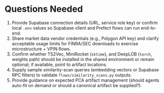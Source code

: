 # Questions Needed
1. Provide Supabase connection details (URL, service role key) or confirm local `.env` values so Supabase client and Prefect flows can run end-to-end.
2. Share market data vendor credentials (e.g., Polygon API key) and clarify acceptable usage limits for FINRA/SEC downloads to exercise microstructure + VPIN flows.
3. Confirm whether TS2Vec, MiniRocket (`sktime`), and DeepLOB (`torch`, weights path) should be installed in the shared environment or remain optional; if available, point to artifact locations.
4. Supply sample similarity-scan queries (embedding vectors or Supabase RPC filters) to validate `flows/similarity_scans.py` outputs.
5. Provide guidance on expected PCA artifact management (should agents auto-fit on demand or should a canonical artifact be supplied?).
